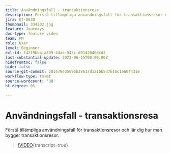```yaml
---
title: Användningsfall - transaktionsresa
description: Förstå tillämpliga användningsfall för transaktionsresor och lär dig hur man bygger transaktionsresor.
jira: KT-8030
thumbnail: 334202.jpg
feature: Journeys
doc-type: feature video
team: PM
role: User
level: Beginner
exl-id: f42f9bba-a309-44ae-943c-d9142046dcd3
last-substantial-update: 2023-06-15T00:00:00Z
hidefromtoc: false
hide: false
source-git-commit: 201470e35095b38617d1a1bb5d7b16c1e60f431e
workflow-type: tm+mt
source-wordcount: '38'
ht-degree: 0%

---
```


# Användningsfall - transaktionsresa

Förstå tillämpliga användningsfall för transaktionsresor och lär dig hur man bygger transaktionsresor.

>[!VIDEO](https://video.tv.adobe.com/v/334202?quality=12&learn=on){transcript=true}
